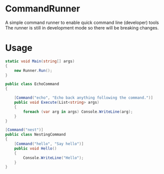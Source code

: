 # CommandRunner
A simple command runner to enable quick command line (developer) tools
The runner is still in development mode so there will be breaking changes.

# Usage
```c#
static void Main(string[] args)
{
    new Runner.Run();
}

public class EchoCommand 
{

    [Command("echo", "Echo back anything following the command.")]
    public void Execute(List<string> args)
    {
        foreach (var arg in args) Console.WriteLine(arg);
    }
}

[Command("nest")]
public class NestingCommand
{
    [Command("hello", "Say hello")]
    public void Hello()
    {
        Console.WriteLine("Hello");
    }
}
```